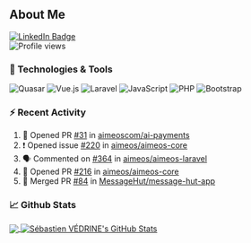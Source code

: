 ## About Me

[![LinkedIn Badge](https://img.shields.io/badge/-LinkedIn-0077B0?style=flat-square&logo=LinkedIn)](https://www.linkedin.com/in/sebastien-vedrine/)
</br>
![Profile views](https://gpvc.arturio.dev/Vedrine)

### 🔧 Technologies & Tools

<p>
  <img alt="Quasar" src="https://img.shields.io/badge/-Quasar-1976D2?style=flat-square&logo=Quasar&logoColor=white">  
  <img alt="Vue.js" src="https://img.shields.io/badge/-Vue.js-4FC08D?style=flat-square&logo=Vue.js&logoColor=white">
  <img alt="Laravel" src="https://img.shields.io/badge/-Laravel-FF2D20?style=flat-square&logo=Laravel&logoColor=white">
  <img alt="JavaScript" src="https://img.shields.io/badge/-JavaScript-F7DF1E?style=flat-square&logo=JavaScript&logoColor=white">
  <img alt="PHP" src="https://img.shields.io/badge/-PHP-777BB4?style=flat-square&logo=PHP&logoColor=white">
  <img alt="Bootstrap" src="https://img.shields.io/badge/-Bootstrap-563D7C?style=flat-square&logo=Bootstrap&logoColor=white">
</p>

### :zap: Recent Activity

<!--START_SECTION:activity-->
1. 💪 Opened PR [#31](https://github.com/aimeoscom/ai-payments/pull/31) in [aimeoscom/ai-payments](https://github.com/aimeoscom/ai-payments)
2. ❗️ Opened issue [#220](https://github.com/aimeos/aimeos-core/issues/220) in [aimeos/aimeos-core](https://github.com/aimeos/aimeos-core)
3. 🗣 Commented on [#364](https://github.com/aimeos/aimeos-laravel/issues/364) in [aimeos/aimeos-laravel](https://github.com/aimeos/aimeos-laravel)
4. 💪 Opened PR [#216](https://github.com/aimeos/aimeos-core/pull/216) in [aimeos/aimeos-core](https://github.com/aimeos/aimeos-core)
5. 🎉 Merged PR [#84](https://github.com/MessageHut/message-hut-app/pull/84) in [MessageHut/message-hut-app](https://github.com/MessageHut/message-hut-app)
<!--END_SECTION:activity-->


### &#x1f4c8; Github Stats

<a href="">
  <img align="center" src="https://github-readme-stats-git-master.vedrine.vercel.app/api/top-langs/?username=vedrine" />
</a>

<a href="">
  <img align="center" src="https://github-readme-stats-git-master.vedrine.vercel.app/api?username=vedrine&show_icons=true&line_height=27&count_private=true&theme=vue" alt="Sébastien VÉDRINE's GitHub Stats" />
</a>
